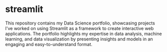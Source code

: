 # streamlit
This repository contains my Data Science portfolio, showcasing projects I've worked on using Streamlit as a framework to create interactive web applications. The portfolio highlights my expertise in data analysis, machine learning, and data visualization by presenting insights and models in an engaging and easy-to-understand format.
